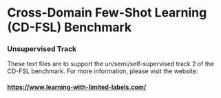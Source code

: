 # Cross-Domain Few-Shot Learning (CD-FSL) Benchmark

### Unsupervised Track

These text files are to support the un/semi/self-supervised track 2 of the CD-FSL benchmark. For more information, please visit the website: 

#### https://www.learning-with-limited-labels.com/
